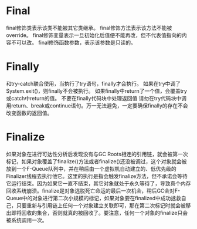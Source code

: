 # Final
final修饰类表示该类不能被其它类继承。
final修饰方法表示该方法不能被override。
final修饰变量表示一旦初始化后值便不能再改，但不代表值指向的内容不可以改。
final修饰函数参数，表示该参数是只读的。

# Finally
和try-catch联合使用，当执行了try语句，finally才会执行。
如果在try中调了System.exit()，则finally不会被执行。
如果finally中return了一个值，会覆盖try或catch中return的值。
不要在finally代码块中处理返回值
请勿在try代码块中调用return、break或continue语句。万一无法避免，一定要确保finally的存在不会改变函数的返回值。

# Finalize
如果对象在进行可达性分析后发现没有与GC Roots相连的引用链，就会被第一次标记，如果对象覆盖了finalize()方法或者finalize()还没被调过，这个对象就会被放到一个F-Queue队列中，并在稍后由一个虚拟机自动建立的、低优先级的Finalizer线程去执行他它。这里的执行是指会触发finalize方法，但不承诺会等待它运行结束。因为如果它一直不结束，其它对象就处于永久等待了，导致真个内存回收系统崩溃。finalize是对象逃脱死亡命运的最后一次机会，稍后GC会对F-Queue中的对象进行第二次小规模的标记，如果对象要在finalized中成功拯救自己，只要重新与引用链上任何一个对象建立关联即可，那在第二次标记时就会被移出即将回收的集合，否则就真的被回收了。要注意，任何一个对象的finalize只会被系统调用一次。